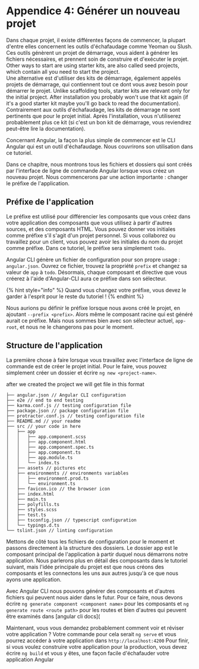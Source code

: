 # Appendice 4: Générer un nouveau projet

Dans chaque projet, il existe différentes façons de commencer, la plupart d'entre elles concernent les outils d'échafaudage comme Yeoman ou Slush. Ces outils génèrent un projet de démarrage, vous aident à générer les fichiers nécessaires, et prennent soin de construire et d'exécuter le projet.
Other ways to start are using starter kits, are also called seed projects, which contain all you need to start the project.  
Une alternative est d'utiliser des kits de démarrage, également appelés projets de démarrage, qui contiennent tout ce dont vous avez besoin pour démarrer le projet.
Unlike scaffolding tools, starter kits are relevant only for the initial project. After installation you probably won't use that kit again \(if it's a good starter kit maybe you'll go back to read the documentation\).
Contrairement aux outils d'échafaudage, les kits de démarrage ne sont pertinents que pour le projet initial. Après l'installation, vous n'utiliserez probablement plus ce kit \(si c'est un bon kit de démarrage, vous reviendrez peut-être lire la documentation\).

Concernant Angular, la façon la plus simple de commencer est le CLI Angular qui est un outil d'échafaudage. Nous couvrirons son utilisation dans ce tutoriel.

Dans ce chapitre, nous montrons tous les fichiers et dossiers qui sont créés par l'interface de ligne de commande Angular lorsque vous créez un nouveau projet. Nous commencerons par une action importante : changer le préfixe de l'application.

## Préfixe de l'application

Le préfixe est utilisé pour différencier les composants que vous créez dans votre application des composants que vous utilisez à partir d'autres sources, et des composants HTML. Vous pouvez donner vos initiales comme préfixe s'il s'agit d'un projet personnel. Si vous collaborez ou travaillez pour un client, vous pouvez avoir les initiales du nom du projet comme préfixe. Dans ce tutoriel, le préfixe sera simplement `todo`.

Angular CLI génère un fichier de configuration pour son propre usage : `angular.json`. Ouvrez ce fichier, trouvez la propriété `prefix` et changez sa valeur de `app` à `todo`. Désormais, chaque composant et directive que vous créerez à l'aide d'Angular-CLI aura ce préfixe dans son sélecteur.

{% hint style="info" %}
Quand vous changez votre préfixe, vous devez le garder à l'esprit pour le reste du tutoriel !
{% endhint %}

Nous aurions pu définir le préfixe lorsque nous avons créé le projet, en ajoutant `--prefix <prefix>`. Alors même le composant racine qui est généré aurait ce préfixe. Mais nous sommes bien avec son sélecteur actuel, `app-root`, et nous ne le changerons pas pour le moment.

## Structure de l'application

La première chose à faire lorsque vous travaillez avec l'interface de ligne de commande est de créer le projet initial.
Pour le faire, vous pouvez simplement créer un dossier et écrire `ng new <project-name>`.

after we created the project we will get file in this format

```text
├── angular.json // Angular CLI configuration
├── e2e // end to end testing
├── karma.conf.js // testing configuration file
├── package.json // package configuration file
├── protractor.conf.js // testing configuration file
├── README.md // your readme
├── src // your code in here
│   ├── app
│   │   ├── app.component.scss
│   │   ├── app.component.html
│   │   ├── app.component.spec.ts
│   │   ├── app.component.ts
│   │   ├── app.module.ts
│   │   └── index.ts
│   ├── assets // pictures etc
│   ├── environments // environments variables
│   │   ├── environment.prod.ts
│   │   └── environment.ts
│   ├── favicon.ico // the browser icon
│   ├── index.html
│   ├── main.ts
│   ├── polyfills.ts
│   ├── styles.scss
│   ├── test.ts
│   ├── tsconfig.json // typescript configuration
│   └── typings.d.ts
└── tslint.json // linting configuration
```

Mettons de côté tous les fichiers de configuration pour le moment et passons directement à la structure des dossiers.
Le dossier app est le composant principal de l'application à partir duquel nous démarrons notre application.
Nous parlerons plus en détail des composants dans le tutoriel suivant, mais l'idée principale du projet est que nous créons des composants et les connectons les uns aux autres jusqu'à ce que nous ayons une application.

Avec Angular CLI nous pouvons générer des composants et d'autres fichiers qui peuvent nous aider dans le futur. Pour ce faire, nous devons écrire `ng generate component <component name>` pour les composants et `ng generate route <route path>` pour les routes et bien d'autres qui peuvent être examinés dans [angular cli docs](

Maintenant, vous vous demandez probablement comment voir et réviser votre application ?
Votre commande pour cela serait `ng serve` et vous pourrez accéder à votre application dans `http://localhost:4200`
Pour finir, si vous voulez construire votre application pour la production, vous devez écrire `ng build` et vous y êtes, une façon facile d'échafauder votre application Angular

